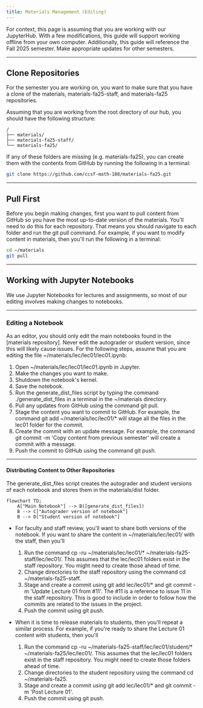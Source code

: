```yaml
---
title: Materials Management (Editing)
---
```


For context, this page is assuming that you are working with our JupyterHub. With a few modifications, this guide will support working offline from your own computer. Additionally, this guide will reference the Fall 2025 semester. Make appropriate updates for other semesters.

---

## Clone Repositories

For the semester you are working on, you want to make sure that you have a clone of the materials, materials-fa25-staff, and materials-fa25 repositories. 

Assuming that you are working from the root directory of our hub, you should have the following structure:

```text
/
├── materials/
├── materials-fa25-staff/
└── materials-fa25/
```

If any of these folders are missing (e.g. materials-fa25), you can create them with the contents from GitHub by running the following in a terminal:

```bash
git clone https://github.com/ccsf-math-108/materials-fa25.git
```

--- 

## Pull First

Before you begin making changes, first you want to pull content from GitHub so you have the most up-to-date version of the materials. You'll need to do this for each repository. That means you should navigate to each folder and run the git pull command. For example, if you want to modify content in materials, then you'll run the following in a terminal:

```bash
cd ~/materials
git pull
```

---

## Working with Jupyter Notebooks

We use Jupyter Notebooks for lectures and assignments, so most of our editing involves making changes to notebooks.

---

### Editing a Notebook
As an editor, you should only edit the main notebooks found in the [materials repository]. Never edit the autograder or student version, since this will likely cause issues. For the following steps, assume that you are editing the file ~/materials/lec/lec01/lec01.ipynb:

1. Open ~/materials/lec/lec01/lec01.ipynb in Jupyter.
1. Make the changes you want to make.
1. Shutdown the notebook's kernel.
1. Save the notebook.
1. Run the generate_dist_files script by typing the command ./generate_dist_files in a terminal in the ~/materials directory.
1. Pull any updates from GitHub using the command git pull.
1. Stage the content you want to commit to GitHub. For example, the command git add ~/materials/lec/lec01/* will stage all the files in the lec01 folder for the commit.
1. Create the commit with an update message. For example, the command git commit -m 'Copy content from previous semester' will create a commit with a message.
1. Push the commit to GitHub using the command git push.

---

#### Distributing Content to Other Repositories
The generate_dist_files script creates the autograder and student versions of each notebook and stores them in the materials/dist folder.

```mermaid
flowchart TD;
    A["Main Notebook"] --> B([generate_dist_files])
    B --> C["Autograder version of notebook"]
    B --> D["Student version of notebook"]
```

- For faculty and staff review, you'll want to share both versions of the notebook. If you want to share the content in ~/materials/lec/lec01/ with the staff, then you'll 
    1. Run the command cp -ru ~/materials/lec/lec01/* ~/materials-fa25-staff/lec/lec01/. This assumes that the lec/lec01 folders exist in the staff repository. You might need to create those ahead of time.
    1. Change directories to the staff repository using the command cd ~/materials-fa25-staff.
    1. Stage and create a commit using git add lec/lec01/* and git commit -m 'Update Lecture 01 from #11'. The #11 is a reference to issue 11 in the staff repository. This is good to include in order to follow how the commits are related to the issues in the project.
    1. Push the commit using git push.

- When it is time to release materials to students, then you'll repeat a similar process. For example, if you're ready to share the Lecture 01 content with students, then you'll
    1. Run the command cp -ru ~/materials-fa25-staff/lec/lec01/student/* ~/materials-fa25/lec/lec01/. This assumes that the lec/lec01 folders exist in the staff repository. You might need to create those folders ahead of time.
    1. Change directories to the student repository using the command cd ~/materials-fa25.
    1. Stage and create a commit using git add lec/lec01/* and git commit -m 'Post Lecture 01'.
    1. Push the commit using git push.
